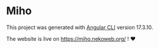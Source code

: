 # Miho

This project was generated with [Angular CLI](https://github.com/angular/angular-cli) version 17.3.10.

The website is live on https://miho.nekoweb.org/ ! ❤️